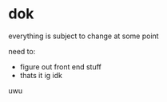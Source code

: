 # dok

everything is subject to change at some point

need to:
- figure out front end stuff
- thats it ig idk

uwu